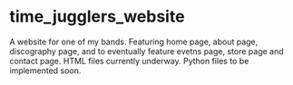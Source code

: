 # time_jugglers_website

A website for one of my bands. Featuring home page, about page, discography page, and to eventually feature evetns page, store page and contact page. HTML files currently underway. Python files to be implemented soon.
